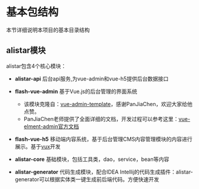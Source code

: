 # 基本包结构

本节详细说明本项目的基本目录结构

## alistar模块

alistar包含4个核心模块：
- **alistar-api** 后台api服务,为vue-admin和vue-h5提供后台数据接口
- **flash-vue-admin** 基于Vue.js的后台管理的界面系统
    - 该模块克隆自：[vue-admin-template](https://github.com/PanJiaChen/vue-admin-template)，感谢PanJiaChen，欢迎大家给他点赞。
    - PanJiaChen老师提供了全面详细的文档，开发过程可以参考这里：[vue-elment-admin官方文档](https://panjiachen.github.io/vue-element-admin-site/zh/)
    

- **flash-vue-h5** 移动端内容系统，基于后台管理CMS内容管理模块的内容进行展示。基于[vux](https://vux.li)开发
- **alistar-core** 基础模块，包括工具类，dao，service，bean等内容
- **alistar-generator** 代码生成模块，配合IDEA Intellij的代码生成插件：alistar-generator可以根据实体类一键生成前后端代码。方便快速开发
